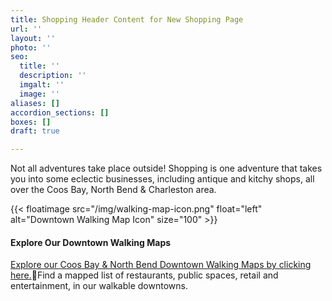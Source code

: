 ```yaml
---
title: Shopping Header Content for New Shopping Page
url: ''
layout: ''
photo: ''
seo:
  title: ''
  description: ''
  imgalt: ''
  image: ''
aliases: []
accordion_sections: []
boxes: []
draft: true

---
```

Not all adventures take place outside! Shopping is one adventure that takes you into some eclectic businesses, including antique and kitchy shops, all over the Coos Bay, North Bend & Charleston area.

{{< floatimage src="/img/walking-map-icon.png" float="left" alt="Downtown Walking Map Icon" size="100" >}}

#### Explore Our Downtown Walking Maps

[Explore our Coos Bay & North Bend Downtown Walking Maps by clicking here.](https://app.forestry.io/sites/i-pbgsi-1h8yyg/body-media//img/walking-map-cbnb.pdf)Find a mapped list of restaurants, public spaces, retail and entertainment, in our walkable downtowns.